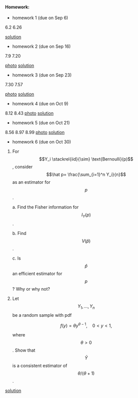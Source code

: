 <script type="text/javascript" async
  src="https://cdn.mathjax.org/mathjax/latest/MathJax.js?config=TeX-MML-AM_CHTML">
</script>

#### Homework:

*   homework 1 (due on Sep 6)

6.2 6.26

[solution](./hw1_sol_2019.pdf)


*   homework 2 (due on Sep 16)

7.9 7.20

[photo](./hw2-2019.pdf)
[solution](./hw2_sol_2019.pdf)



*   homework 3 (due on Sep 23)

7.30 7.57

[photo](./hw3-2019.pdf)
[solution](./hw3_sol_2019.pdf)

*   homework 4 (due on Oct 9)

8.12  8.43
[photo](./hw4-2019.pdf)
[solution](./hw4sol-2019.pdf)


*   homework 5 (due on Oct 21)

8.56  8.97  8.99
[photo](./hw5-2019.pdf)
[solution](./hw5sol-2019.pdf)

*   homework 6 (due on Oct 30)
1. For $$Y_i \stackrel{iid}{\sim} \text{Bernoulli}(p)$$, consider $$\hat p= \frac{\sum_{i=1}^n Y_i}{n}$$ as an estimator for $$p$$.

    a. Find the Fisher information for $$I_Y(p)$$.

    b. Find $$V(\hat p)$$.

    c. Is $$\hat p$$ an efficient estimator for $$p$$? Why or why not?

2. Let $$Y_1,\ldots,Y_n$$ be a random sample with pdf

    $$f(y) = \theta y^{\theta-1}, \quad 0<y<1,$$

    where $$\theta>0$$. Show that $$\bar Y$$ is a consistent estimator of $$\theta/(\theta+1)$$.

[solution](./hw6sol-2019.pdf)
